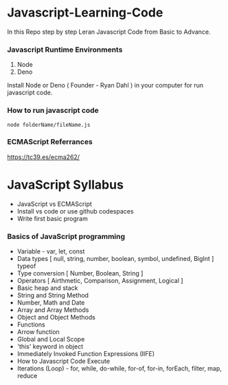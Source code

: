 # Javascript-Learning-Code
In this Repo step by step Leran Javascript Code from Basic to Advance.     

### Javascript Runtime Environments
1. Node 
2. Deno

Install Node or Deno ( Founder - Ryan Dahl ) in your computer for run javascript code.

### How to run javascript code
    node folderName/fileName.js

### ECMAScript Referrances
https://tc39.es/ecma262/

# JavaScript Syllabus
- JavaScript vs ECMAScript
- Install vs code or use github codespaces
- Write first basic program 

### Basics of JavaScript programming
- Variable - var, let,  const
- Data types [ null, string, number, boolean, symbol, undefined, BigInt ]  typeof
- Type conversion [ Number, Boolean, String ]
- Operators [ Airthmetic, Comparison, Assignment, Logical ]
- Basic heap and stack
- String and String Method
- Number, Math and Date 
- Array and Array Methods
- Object and Object Methods
- Functions
- Arrow function
- Global and Local Scope
- 'this' keyword in object
- Immediately Invoked Function Expressions (IIFE)
- How to Javascript Code Execute
- Iterations (Loop) - for, while, do-while, for-of, for-in, forEach, filter, map, reduce